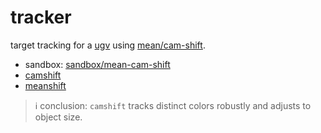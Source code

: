 # tracker

target tracking for a [ugv](https://github.com/kamangir/bluer-ugv/blob/main/bluer_ugv/docs/bluer_swallow) using [mean/cam-shift](https://docs.opencv.org/4.11.0/d7/d00/tutorial_meanshift.html).

- sandbox: [sandbox/mean-cam-shift](../../../sandbox/mean-cam-shift)
- [camshift](./camshift.md)
- [meanshift](./meanshift.md)

> ℹ️ conclusion: `camshift` tracks distinct colors robustly and adjusts to object size.
